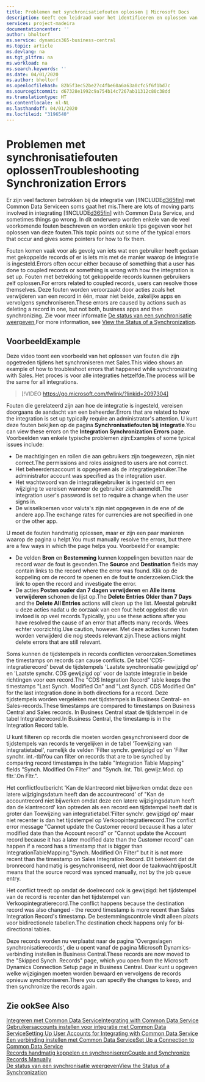 ```yaml
---
title: Problemen met synchronisatiefouten oplossen | Microsoft Docs
description: Geeft een leidraad voor het identificeren en oplossen van synchronisatiefouten.
services: project-madeira
documentationcenter: ''
author: bholtorf
ms.service: dynamics365-business-central
ms.topic: article
ms.devlang: na
ms.tgt_pltfrm: na
ms.workload: na
ms.search.keywords: ''
ms.date: 04/01/2020
ms.author: bholtorf
ms.openlocfilehash: 82b5f3ec52be27c4fbe60a6a63a0cfc5f6f1bd7c
ms.sourcegitcommit: d67328e1992c9a754b14c7267ab11312c80c38dd
ms.translationtype: HT
ms.contentlocale: nl-NL
ms.lasthandoff: 04/01/2020
ms.locfileid: "3196540"
---
```

# <a name="troubleshooting-synchronization-errors"></a><span data-ttu-id="97207-103">Problemen met synchronisatiefouten oplossen</span><span class="sxs-lookup"><span data-stu-id="97207-103">Troubleshooting Synchronization Errors</span></span>
<span data-ttu-id="97207-104">Er zijn veel factoren betrokken bij de integratie van [!INCLUDE[d365fin](includes/d365fin_md.md)] met Common Data Serviceen soms gaat het mis.</span><span class="sxs-lookup"><span data-stu-id="97207-104">There are lots of moving parts involved in integrating [!INCLUDE[d365fin](includes/d365fin_md.md)] with Common Data Service, and sometimes things go wrong.</span></span> <span data-ttu-id="97207-105">In dit onderwerp worden enkele van de veel voorkomende fouten beschreven en worden enkele tips gegeven voor het oplossen van deze fouten.</span><span class="sxs-lookup"><span data-stu-id="97207-105">This topic points out some of the typical errors that occur and gives some pointers for how to fix them.</span></span>

<span data-ttu-id="97207-106">Fouten komen vaak voor als gevolg van iets wat een gebruiker heeft gedaan met gekoppelde records of er is iets mis met de manier waarop de integratie is ingesteld.</span><span class="sxs-lookup"><span data-stu-id="97207-106">Errors often occur either because of something that a user has done to coupled records or something is wrong with how the integration is set up.</span></span> <span data-ttu-id="97207-107">Fouten met betrekking tot gekoppelde records kunnen gebruikers zelf oplossen.</span><span class="sxs-lookup"><span data-stu-id="97207-107">For errors related to coupled records, users can resolve those themselves.</span></span> <span data-ttu-id="97207-108">Deze fouten worden veroorzaakt door acties zoals het verwijderen van een record in één, maar niet beide, zakelijke apps en vervolgens synchroniseren.</span><span class="sxs-lookup"><span data-stu-id="97207-108">These errors are caused by actions such as deleting a record in one, but not both, business apps and then synchronizing.</span></span> <span data-ttu-id="97207-109">Zie voor meer informatie [De status van een synchronisatie weergeven](admin-how-to-view-synchronization-status.md),</span><span class="sxs-lookup"><span data-stu-id="97207-109">For more information, see [View the Status of a Synchronization](admin-how-to-view-synchronization-status.md).</span></span>

## <a name="example"></a><span data-ttu-id="97207-110">Voorbeeld</span><span class="sxs-lookup"><span data-stu-id="97207-110">Example</span></span>
<span data-ttu-id="97207-111">Deze video toont een voorbeeld van het oplossen van fouten die zijn opgetreden tijdens het synchroniseren met Sales.</span><span class="sxs-lookup"><span data-stu-id="97207-111">This video shows an example of how to troubleshoot errors that happened while synchronizating with Sales.</span></span> <span data-ttu-id="97207-112">Het proces is voor alle integraties hetzelfde.</span><span class="sxs-lookup"><span data-stu-id="97207-112">The process will be the same for all integrations.</span></span> 

> [!VIDEO https://go.microsoft.com/fwlink/?linkid=2097304]

<span data-ttu-id="97207-113">Fouten die gerelateerd zijn aan hoe de integratie is ingesteld, vereisen doorgaans de aandacht van een beheerder.</span><span class="sxs-lookup"><span data-stu-id="97207-113">Errors that are related to how the integration is set up typically require an administrator's attention.</span></span> <span data-ttu-id="97207-114">U kunt deze fouten bekijken op de pagina **Synchronisatiefouten bij integratie**.</span><span class="sxs-lookup"><span data-stu-id="97207-114">You can view these errors on the **Integration Synchronization Errors** page.</span></span> <span data-ttu-id="97207-115">Voorbeelden van enkele typische problemen zijn:</span><span class="sxs-lookup"><span data-stu-id="97207-115">Examples of some typical issues include:</span></span>  
  
* <span data-ttu-id="97207-116">De machtigingen en rollen die aan gebruikers zijn toegewezen, zijn niet correct.</span><span class="sxs-lookup"><span data-stu-id="97207-116">The permissions and roles assigned to users are not correct.</span></span>  
* <span data-ttu-id="97207-117">Het beheerdersaccount is opgegeven als de integratiegebruiker.</span><span class="sxs-lookup"><span data-stu-id="97207-117">The administrator account was specified as the integration user.</span></span>  
* <span data-ttu-id="97207-118">Het wachtwoord van de integratiegebruiker is ingesteld om een wijziging te vereisen wanneer de gebruiker zich aanmeldt.</span><span class="sxs-lookup"><span data-stu-id="97207-118">The integration user's password is set to require a change when the user signs in.</span></span>  
* <span data-ttu-id="97207-119">De wisselkoersen voor valuta's zijn niet opgegeven in de ene of de andere app.</span><span class="sxs-lookup"><span data-stu-id="97207-119">The exchange rates for currencies are not specified in one or the other app.</span></span>  
  
<span data-ttu-id="97207-120">U moet de fouten handmatig oplossen, maar er zijn een paar manieren waarop de pagina u helpt.</span><span class="sxs-lookup"><span data-stu-id="97207-120">You must manually resolve the errors, but there are a few ways in which the page helps you.</span></span> <span data-ttu-id="97207-121">Voorbeeld:</span><span class="sxs-lookup"><span data-stu-id="97207-121">For example:</span></span>  

* <span data-ttu-id="97207-122">De velden **Bron** en **Bestemming** kunnen koppelingen bevatten naar de record waar de fout is gevonden.</span><span class="sxs-lookup"><span data-stu-id="97207-122">The **Source** and **Destination** fields may contain links to the record where the error was found.</span></span> <span data-ttu-id="97207-123">Klik op de koppeling om de record te openen en de fout te onderzoeken.</span><span class="sxs-lookup"><span data-stu-id="97207-123">Click the link to open the record and investigate the error.</span></span>  
* <span data-ttu-id="97207-124">De acties **Posten ouder dan 7 dagen verwijderen** en **Alle items verwijderen** schonen de lijst op.</span><span class="sxs-lookup"><span data-stu-id="97207-124">The **Delete Entries Older than 7 Days** and the **Delete All Entries** actions will clean up the list.</span></span> <span data-ttu-id="97207-125">Meestal gebruikt u deze acties nadat u de oorzaak van een fout hebt opgelost die van invloed is op veel records.</span><span class="sxs-lookup"><span data-stu-id="97207-125">Typically, you use these actions after you have resolved the cause of an error that affects many records.</span></span> <span data-ttu-id="97207-126">Wees echter voorzichtig.</span><span class="sxs-lookup"><span data-stu-id="97207-126">Use caution, however.</span></span> <span data-ttu-id="97207-127">Met deze acties kunnen fouten worden verwijderd die nog steeds relevant zijn.</span><span class="sxs-lookup"><span data-stu-id="97207-127">These actions might delete errors that are still relevant.</span></span>

<span data-ttu-id="97207-128">Soms kunnen de tijdstempels in records conflicten veroorzaken.</span><span class="sxs-lookup"><span data-stu-id="97207-128">Sometimes the timestamps on records can cause conflicts.</span></span> <span data-ttu-id="97207-129">De tabel 'CDS-integratierecord' bevat de tijdstempels 'Laatste synchronisatie gewijzigd op' en 'Laatste synchr. CDS gewijzigd op' voor de laatste integratie in beide richtingen voor een record.</span><span class="sxs-lookup"><span data-stu-id="97207-129">The "CDS Integration Record" table keeps the timestamps "Last Synch. Modified On" and "Last Synch. CDS Modified On" for the last integration done in both directions for a record.</span></span> <span data-ttu-id="97207-130">Deze tijdstempels worden vergeleken met tijdstempels in Business Central- en Sales-records.</span><span class="sxs-lookup"><span data-stu-id="97207-130">These timestamps are compared to timestamps on Business Central and Sales records.</span></span> <span data-ttu-id="97207-131">In Business Central staat de tijdstempel in de tabel Integratierecord.</span><span class="sxs-lookup"><span data-stu-id="97207-131">In Business Central, the timestamp is in the Integration Record table.</span></span>

<span data-ttu-id="97207-132">U kunt filteren op records die moeten worden gesynchroniseerd door de tijdstempels van records te vergelijken in de tabel 'Toewijzing van integratietabel', namelijk de velden 'Filter synchr. gewijzigd op' en 'Filter synchr. int.-tbl</span><span class="sxs-lookup"><span data-stu-id="97207-132">You can filter on records that are to be synched by comparing record timestamps in the table "Integration Table Mapping" fields "Synch. Modified On Filter" and "Synch. Int. Tbl.</span></span> <span data-ttu-id="97207-133">gewijz.</span><span class="sxs-lookup"><span data-stu-id="97207-133">Mod.</span></span> <span data-ttu-id="97207-134">op fltr.'.</span><span class="sxs-lookup"><span data-stu-id="97207-134">On Fltr.".</span></span>

<span data-ttu-id="97207-135">Het conflictfoutbericht 'Kan de klantrecord niet bijwerken omdat deze een latere wijzigingsdatum heeft dan de accountrecord' of "Kan de accountrecord niet bijwerken omdat deze een latere wijzigingsdatum heeft dan de klantrecord' kan optreden als een record een tijdstempel heeft dat is groter dan Toewijzing van integratietabel.'Filter synchr. gewijzigd op' maar niet recenter is dan het tijdstempel op Verkoopintegratierecord.</span><span class="sxs-lookup"><span data-stu-id="97207-135">The conflict error message "Cannot update the Customer record because it has a later modified date than the Account record" or "Cannot update the Account record because it has a later modified date than the Customer record" can happen if a record has a timestamp that is bigger than IntegrationTableMapping."Synch. Modified On Filter" but it is not more recent than the timestamp on Sales Integration Record.</span></span> <span data-ttu-id="97207-136">Dit betekent dat de bronrecord handmatig is gesynchroniseerd, niet door de taakwachtrijpost.</span><span class="sxs-lookup"><span data-stu-id="97207-136">It means that the source record was synced manually, not by the job queue entry.</span></span> 

<span data-ttu-id="97207-137">Het conflict treedt op omdat de doelrecord ook is gewijzigd: het tijdstempel van de record is recenter dan het tijdstempel van Verkoopintegratierecord.</span><span class="sxs-lookup"><span data-stu-id="97207-137">The conflict happens because the destination record was also changed  - the record timestamp is more recent than Sales Integration Record's timestamp.</span></span> <span data-ttu-id="97207-138">De bestemmingscontrole vindt alleen plaats voor bidirectionele tabellen.</span><span class="sxs-lookup"><span data-stu-id="97207-138">The destination check happens only for bi-directional tables.</span></span> 

<span data-ttu-id="97207-139">Deze records worden nu verplaatst naar de pagina 'Overgeslagen synchronisatierecords', die u opent vanaf de pagina Microsoft Dynamics-verbinding instellen in Business Central.</span><span class="sxs-lookup"><span data-stu-id="97207-139">These records are now moved to the "Skipped Synch. Records" page, which you open from the Microsoft Dynamics Connection Setup page in Business Central.</span></span> <span data-ttu-id="97207-140">Daar kunt u opgeven welke wijzigingen moeten worden bewaard en vervolgens de records opnieuw synchroniseren.</span><span class="sxs-lookup"><span data-stu-id="97207-140">There you can specify the changes to keep, and then synchronize the records again.</span></span>

## <a name="see-also"></a><span data-ttu-id="97207-141">Zie ook</span><span class="sxs-lookup"><span data-stu-id="97207-141">See Also</span></span>
[<span data-ttu-id="97207-142">Integreren met Common Data Service</span><span class="sxs-lookup"><span data-stu-id="97207-142">Integrating with Common Data Service</span></span>](admin-prepare-dynamics-365-for-sales-for-integration.md)  
[<span data-ttu-id="97207-143">Gebruikersaccounts instellen voor integratie met Common Data Service</span><span class="sxs-lookup"><span data-stu-id="97207-143">Setting Up User Accounts for Integrating with Common Data Service</span></span>](admin-setting-up-integration-with-dynamics-sales.md)  
[<span data-ttu-id="97207-144">Een verbinding instellen met Common Data Service</span><span class="sxs-lookup"><span data-stu-id="97207-144">Set Up a Connection to Common Data Service</span></span>](admin-how-to-set-up-a-dynamics-crm-connection.md)  
[<span data-ttu-id="97207-145">Records handmatig koppelen en synchroniseren</span><span class="sxs-lookup"><span data-stu-id="97207-145">Couple and Synchronize Records Manually</span></span>](admin-how-to-couple-and-synchronize-records-manually.md)  
[<span data-ttu-id="97207-146">De status van een synchronisatie weergeven</span><span class="sxs-lookup"><span data-stu-id="97207-146">View the Status of a Synchronization</span></span>](admin-how-to-view-synchronization-status.md)  
